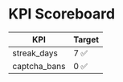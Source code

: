 # KPI Scoreboard

| KPI           | Target |
|---------------|--------|
| streak_days   | 7 ✅   |
| captcha_bans  | 0 ✅   |
